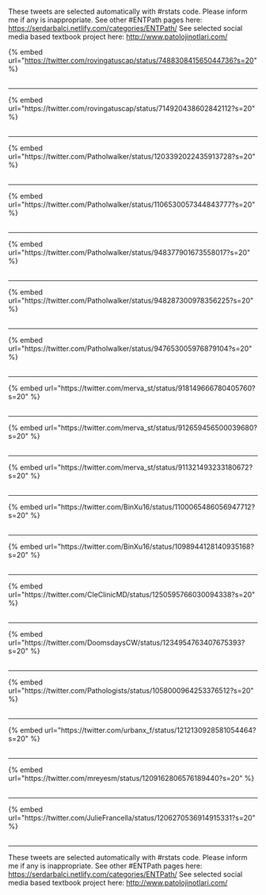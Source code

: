 

These tweets are selected automatically with #rstats code. Please inform me if any is inappropriate.
See other #ENTPath pages here: https://serdarbalci.netlify.com/categories/ENTPath/ 
See selected social media based textbook project here: http://www.patolojinotlari.com/

{% embed url="https://twitter.com/rovingatuscap/status/748830841565044736?s=20" %}<br>
<br>
<hr>
{% embed url="https://twitter.com/rovingatuscap/status/714920438602842112?s=20" %}<br>
<br>
<hr>
{% embed url="https://twitter.com/Patholwalker/status/1203392022435913728?s=20" %}<br>
<br>
<hr>
{% embed url="https://twitter.com/Patholwalker/status/1106530057344843777?s=20" %}<br>
<br>
<hr>
{% embed url="https://twitter.com/Patholwalker/status/948377901673558017?s=20" %}<br>
<br>
<hr>
{% embed url="https://twitter.com/Patholwalker/status/948287300978356225?s=20" %}<br>
<br>
<hr>
{% embed url="https://twitter.com/Patholwalker/status/947653005976879104?s=20" %}<br>
<br>
<hr>
{% embed url="https://twitter.com/merva_st/status/918149666780405760?s=20" %}<br>
<br>
<hr>
{% embed url="https://twitter.com/merva_st/status/912659456500039680?s=20" %}<br>
<br>
<hr>
{% embed url="https://twitter.com/merva_st/status/911321493233180672?s=20" %}<br>
<br>
<hr>
{% embed url="https://twitter.com/BinXu16/status/1100065486056947712?s=20" %}<br>
<br>
<hr>
{% embed url="https://twitter.com/BinXu16/status/1098944128140935168?s=20" %}<br>
<br>
<hr>
{% embed url="https://twitter.com/CleClinicMD/status/1250595766030094338?s=20" %}<br>
<br>
<hr>
{% embed url="https://twitter.com/DoomsdaysCW/status/1234954763407675393?s=20" %}<br>
<br>
<hr>
{% embed url="https://twitter.com/Pathologists/status/1058000964253376512?s=20" %}<br>
<br>
<hr>
{% embed url="https://twitter.com/urbanx_f/status/1212130928581054464?s=20" %}<br>
<br>
<hr>
{% embed url="https://twitter.com/mreyesm/status/1209162806576189440?s=20" %}<br>
<br>
<hr>
{% embed url="https://twitter.com/JulieFrancella/status/1206270536914915331?s=20" %}<br>
<br>
<hr>


These tweets are selected automatically with #rstats code. Please inform me if any is inappropriate.
See other #ENTPath pages here: https://serdarbalci.netlify.com/categories/ENTPath/ 
See selected social media based textbook project here: http://www.patolojinotlari.com/
